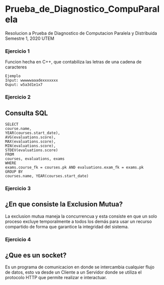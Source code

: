 # Prueba_de_Diagnostico_CompuParalela
Resolucion a Prueba de Diagnostico de Computacion Paralela y Distribuida Semestre 1, 2020 UTEM

### Ejercicio 1
Funcion hecha en C++, que contabiliza las letras de una cadena de caracteres
```
Ejemplo 
Input: wwwwwaaadexxxxxxx
Ouput: w5a3d1e1x7
```
### Ejercicio 2
## Consulta SQL

```
SELECT 
course.name,
YEAR(courses.start_date),
AVG(evaluations.score),
MAX(evaluations.score),
MIN(evaluations.score),
STDEV(evaluations.score)
FROM 
courses, evaluations, exams
WHERE 
exams.course_fk = courses.pk AND evaluations.exam_fk = exams.pk
GROUP BY 
courses.name, YEAR(courses.start_date)
```
### Ejercicio 3
## ¿En que consiste la Exclusion Mutua?
La exclusion mutua maneja la concurrencua y esta consiste en que un solo proceso excluye temporalmente a todos los demás para usar un recurso compartido de forma que garantice la integridad del sistema.

### Ejercicio 4
## ¿Que es un socket?
Es un programa de comunicacion en donde se intercambia cualquier flujo de datos, esto va desde un Cliente a un Servidor donde se utiliza el protocolo HTTP que permite realizar e interactuar.
